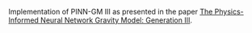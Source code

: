 Implementation of PINN-GM III as presented in the paper
[The Physics-Informed Neural Network Gravity Model: Generation III](https://arxiv.org/abs/2312.10257).